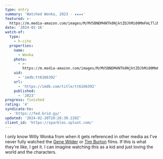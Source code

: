 ```yaml
---
type: entry
summary: 'Watched Wonka, 2023 - ★★★★'
featured: >-
  https://m.media-amazon.com/images/M/MV5BNDM4NTk0NjktZDJhMi00MmFmLTliMzEtN2RkZDY2OTNiMDgzXkEyXkFqcGdeQXVyMTUzMTg2ODkz._V1_SX300.jpg
date: '2024-02-16'
watch-of:
  type:
    - h-cite
  properties:
    name:
      - Wonka
    photo:
      - >-
        https://m.media-amazon.com/images/M/MV5BNDM4NTk0NjktZDJhMi00MmFmLTliMzEtN2RkZDY2OTNiMDgzXkEyXkFqcGdeQXVyMTUzMTg2ODkz._V1_SX300.jpg
    uid:
      - 'imdb:tt6166392'
    url:
      - 'https://imdb.com/title/tt6166392'
    published:
      - '2023'
progress: finished
rating: '4'
syndicate-to:
  - 'https://fed.brid.gy/'
updated: '2024-02-20T20:26:30.228Z'
client_id: 'https://sparkles.sploot.com/'
---
```

I only know Willy Wonka from when it gets referenced in other media as I've never fully watched the [Gene Wilder](https://imdb.com/title/tt0067992/) or [Tim Burton](https://imdb.com/title/tt0367594/) films. If this is what they're like, I get it. I can imagine watching this as a kid and just loving the world and the characters.
